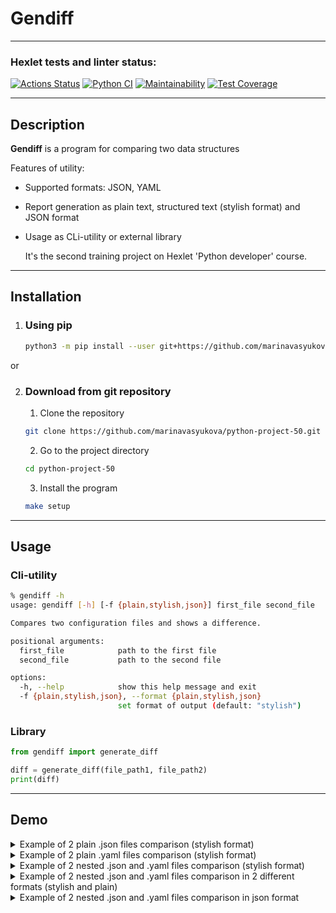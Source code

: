 # Gendiff
---
### Hexlet tests and linter status:
[![Actions Status](https://github.com/marinavasyukova/python-project-50/workflows/hexlet-check/badge.svg)](https://github.com/marinavasyukova/python-project-50/actions) [![Python CI](https://github.com/marinavasyukova/python-project-50/actions/workflows/pyci.yml/badge.svg)](https://github.com/marinavasyukova/python-project-50/actions/workflows/pyci.yml) [![Maintainability](https://api.codeclimate.com/v1/badges/3faf578b85ebd40d3eba/maintainability)](https://codeclimate.com/github/marinavasyukova/python-project-50/maintainability) [![Test Coverage](https://api.codeclimate.com/v1/badges/3faf578b85ebd40d3eba/test_coverage)](https://codeclimate.com/github/marinavasyukova/python-project-50/test_coverage)

---

## Description
**Gendiff** is a program for comparing two data structures

Features of utility:
- Supported formats: JSON, YAML
- Report generation as plain text, structured text (stylish format) and JSON format
- Usage as CLi-utility or external library

    
    It's the second training project on Hexlet 'Python developer' course.
---

## Installation

1. ### Using pip
    ```bash
    python3 -m pip install --user git+https://github.com/marinavasyukova/python-project-50.git
    ```
or

2. ### Download from git repository
    1. Clone the repository
    ```bash
    git clone https://github.com/marinavasyukova/python-project-50.git
    ```
    2. Go to the project directory
    ```bash
    cd python-project-50
    ```

    3. Install the program

    ```bash
    make setup
    ```
---

## Usage

### **Cli-utility**
```bash
% gendiff -h          
usage: gendiff [-h] [-f {plain,stylish,json}] first_file second_file

Compares two configuration files and shows a difference.

positional arguments:
  first_file            path to the first file
  second_file           path to the second file

options:
  -h, --help            show this help message and exit
  -f {plain,stylish,json}, --format {plain,stylish,json}
                        set format of output (default: "stylish")
```

### **Library**
```python
from gendiff import generate_diff

diff = generate_diff(file_path1, file_path2)
print(diff)
```

---
## Demo

<details>
<summary>Example of 2 plain .json files comparison (stylish format)</summary>

```bash
% gendiff file1.json file2.json
```

[![asciicast](https://asciinema.org/a/Cy9uLmqjrE5rM03Qc2Ygk41Wi.svg)](https://asciinema.org/a/Cy9uLmqjrE5rM03Qc2Ygk41Wi)
</details>

<details>
<summary>Example of 2 plain .yaml files comparison (stylish format)</summary>

```bash
% gendiff file1.yaml file2.yaml
```

[![asciicast](https://asciinema.org/a/AqCDguTgp1OxjR1L77ysIsWak.svg)](https://asciinema.org/a/AqCDguTgp1OxjR1L77ysIsWak)
</details>

<details>
<summary>Example of 2 nested .json and .yaml files comparison (stylish format)</summary>

```bash
% gendiff file1.json file2.json
% gendiff file1.yaml file2.yaml
```

[![asciicast](https://asciinema.org/a/YrWLFAivqtkD5IuWA0VMnG5Km.svg)](https://asciinema.org/a/YrWLFAivqtkD5IuWA0VMnG5Km)
</details>

<details>
<summary>Example of 2 nested .json and .yaml files comparison in 2 different formats (stylish and plain)</summary>

```bash
% gendiff file1.json file2.json
% gendiff file1.json file2.json -f plain
% gendiff file1.yaml file2.yaml
% gendiff file1.yaml file2.yaml -f plain
```

[![asciicast](https://asciinema.org/a/UtOyI1DLF6mM6M9z4ealUw10e.svg)](https://asciinema.org/a/UtOyI1DLF6mM6M9z4ealUw10e)
</details>

<details>
<summary>Example of 2 nested .json and .yaml files comparison in json format</summary>

```bash
% gendiff file1.json file2.json -f json
% gendiff file1.yaml file2.yaml -f json
```

[![asciicast](https://asciinema.org/a/KVkG7T5YNyolZkOkoPGCcASj3.svg)](https://asciinema.org/a/KVkG7T5YNyolZkOkoPGCcASj3)
</details>